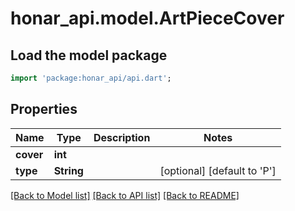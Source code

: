 # honar_api.model.ArtPieceCover

## Load the model package
```dart
import 'package:honar_api/api.dart';
```

## Properties
Name | Type | Description | Notes
------------ | ------------- | ------------- | -------------
**cover** | **int** |  |
**type** | **String** |  | [optional] [default to 'P']

[[Back to Model list]](../README.md#documentation-for-models) [[Back to API list]](../README.md#documentation-for-api-endpoints) [[Back to README]](../README.md)



